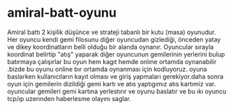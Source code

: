 # amiral-batt-oyunu
Amiral battı  2 kişilik düşünce ve strateji tabanlı bir kutu (masa) oyunudur. Her oyuncu kendi gemi filosunu diğer oyuncudan gizlediği, önceden yatay ve dikey 
koordinatların belli olduğu bir alanda oynanır. Oyuncular sırayla koordinat belirtip "atış" yaparak diğer oyuncunun gemilerinin yerlerini bulup batırmaya çalışırlar
bu oyun hem kagıt hemde onlıne ortamda oynanabilir .bizde bu oyunu online bır ortamda oynanması için kodluyoruz.
oyuna baslarken kullanıcıların kayıt olması ve giriş yapmaları gerekiyor.daha sonra oyun için gemilerin dizildiği gemi kartı ve atıs yaptıgımız atıs kartımiz var.
oyuncular gemileri gemi kartına yerlestırır ve oyunu baslatır ve bu ıkı oyuncu tcp/ıp uzerınden haberlesme olayını saglar.
